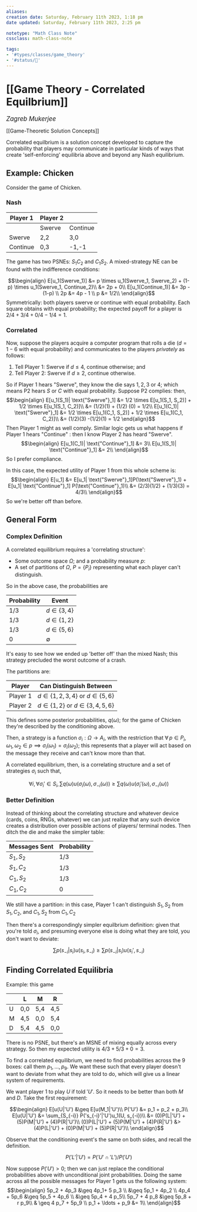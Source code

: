 ```yaml
---
aliases:
creation date: Saturday, February 11th 2023, 1:18 pm
date updated: Saturday, February 11th 2023, 2:25 pm

notetype: "Math Class Note"
cssclass: math-class-note

tags: 
- '#types/classes/game_theory'
- '#status/🚧'
---
```


# [[Game Theory - Correlated Equilbrium]]
<span style = "font-size:120%"><i >Zagreb Mukerjee </i></span>

[[Game-Theoretic Solution Concepts]]


Correlated equilbrium is a solution concept developed to capture the probability that players may communicate in particular kinds of ways that create 'self-enforcing' equilibria above and beyond any Nash equilibrium. 

## Example: Chicken

Consider the game of Chicken.

### Nash

| Player 1 | Player 2 |          |
| -------- | -------- | -------- |
|          | Swerve   | Continue |
| Swerve   | 2,2      | 3,0      |
| Continue | 0,3      | -1,-1    |

The game has two PSNEs: $S_1C_2$ and $C_1 S_2$. A mixed-strategy NE can be found with the indifference conditions: 

$$\begin{align}
E[u_1(Swerve_1)] &= p \times u_1(Swerve_1, Swerve_2) + (1-p) \times u_1(Swerve_1, Continue_2)\\
&= 2p + 0\\
E[u_1(Continue_1)] &= 3p -(1-p) \\
2p &= 4p - 1 \\
p &= 1/2\\
\end{align}$$
Symmetrically: both players swerve or continue with equal probability. Each square obtains with equal probability; the expected payoff for a player is $2/4 + 3/4 + 0/4 -1/4 = 1$. 

### Correlated
Now, suppose the players acquire a computer program that rolls a die ($d= 1-6$ with equal probability) and communicates to the players *privately* as follows: 

1) Tell Player 1: Swerve if $d \leq 4$, continue otherwise; and 
2) Tell Player 2: Swerve if $d \geq 2$, continue otherwise. 

So if Player 1 hears "Swerve", they know the die says $1,2,3$ or $4$; which means P2 hears $S$ or $C$ with equal probability. Suppose P2 complies: then, 
$$\begin{align}
E[u_1(S_1)| \text{"Swerve"}_1] &= 1/2 \times E[u_1(S_1, S_2)] + 1/2 \times E[u_1(S_1, C_2)]\\
&= (1/2)(1) + (1/2) (0) = 1/2\\
E[u_1(C_1)| \text{"Swerve"}_1] &= 1/2 \times E[u_1(C_1, S_2)] + 1/2 \times E[u_1(C_1, C_2)]\\
&=  (1/2)(3) -(1/2)(1) = 1/2
\end{align}$$
Then Player 1 might as well comply. Similar logic gets us what happens if Player 1 hears "Continue" : then I know Player 2 has heard "Swerve". 
$$\begin{align}
E[u_1(C_1)| \text{"Continue"}_1] &= 3\\ 
E[u_1(S_1)| \text{"Continue"}_1] &= 2\\
\end{align}$$
So I prefer compliance.


In this case, the expected utility of Player 1 from this whole scheme is: 
$$\begin{align}
E[u_1] &= E[u_1| \text{"Swerve"}_1]P(\text{"Swerve"}_1) + E[u_1| \text{"Continue"}_1] P(\text{"Continue"}_1)\\
&= (2/3)(1/2) + (1/3)(3) = 4/3\\
\end{align}$$
So we're better off than before. 



## General Form

### Complex Definition

A correlated equilibrium requires a 'correlating structure': 
- Some outcome space $\Omega$;  and a probability measure $p$:
- A set of partitions of $\Omega$, $P = \{P_i\}$  representing what each player can't distinguish.

So in the above case, the probabilities are 

| Probability | Event           |
 | ----------- | --------------- |
| $1/3$       | $d \in \{3,4\}$ |
| $1/3$       | $d \in \{1,2\}$  |
|$1/3$       |          $d \in \{ 5,6\}$ |
| 0           |               $\emptyset$  |

It's easy to see how we ended up 'better off' than the mixed Nash; this strategy precluded the worst outcome of a crash. 

The partitions are: 

| Player | Can Distinguish Between |
| ------ | --------- |
| Player 1       | $d \in \{1,2, 3,4\}$ or $d \in \{5,6\}$ |
| Player 2       | $d \in \{1,2\}$ or $d \in \{3, 4,5, 6\}$

This defines some posterior probabilities, $q(\omega)$; for the game of Chicken they're described by the conditioning above. 

Then, a strategy is a function $\sigma_i: \Omega \to A_i$, with the restriction that $\forall \, p \in P_i, \;\omega_1, \omega_2 \in p \implies \sigma_i(\omega_1) = \sigma_i(\omega_2)$; this represents that a player will act based on the message they receive and can't know more than that. 

A correlated equilibrium, then, is a correlating structure and a set of strategies $\sigma_i$ such that, 

$$  \forall i, \forall \sigma_i' \in S_i,  \sum q(\omega)u(\sigma_i(\omega), \sigma_{-i}(\omega)) \geq \sum q(\omega)u(\sigma_i'(\omega), \sigma_{-i}(\omega))$$
### Better Definition

Instead of thinking about the correlating structure and whatever device (cards, coins, RNGs, whatever) we can just realize that any such device creates a distribution over possible actions of players/ terminal nodes. Then ditch the die and make the simpler table:

| Messages Sent | Probability | 
| ---------------- | ----------- | 
| $S_1, S_2$       | $1/3$       | 
| $S_1, C_2$       | $1/3$       | 
| $C_1, S_2$       | $1/3$       | 
| $C_1, C_2$       | 0           |

We still have a partition: in this case, Player 1 can't distinguish $S_1, S_2$ from $S_1, C_2$, and $C_1, S_2$ from $C_1, C_2$ 

Then there's a correspondingly simpler equilbrium definition: given that you're told $\sigma_i$, and presuming everyone else is doing what they are told, you don't want to deviate: 

$$ \sum p(s_{-i}|s_i) u(s_i, s_{-i}) \geq  \sum p(s_{-i}|s_i) u(s_i', s_{-i}) $$



## Finding Correlated Equilibria


Example: this game 

|   | L   | M   | R   |
| -------- | --- | --- | --- |
| U        | 0,0 | 5,4 | 4,5 |
| M        | 4,5 | 0,0 | 5,4 |
| D        | 5,4 | 4,5 | 0,0    |

There is no PSNE, but there's an MSNE of mixing equally across every strategy. So then my expected utility is $4/3 + 5/3 + 0 = 3$. 

To find a correlated equilibrium, we need to find probabilities across the $9$ boxes: call them $p_1, \ldots, p_9$. We want these such that every player doesn't want to deviate from what they are told to do, which will give us a linear system of requirements. 

We want player 1 to play $U$ if told $'U'$. So it needs to be better than both $M$ and $D$. Take the first requirement:  

$$\begin{align}
E[u(U|'U') &\geq E[u(M_1|'U')\\
P('U') &= p_1 + p_2 + p_3\\ 
E[u(U|'U') &= \sum_{S_{-i}} P('s_{-i}'|'U')u_1(U, s_{-i})\\
&= (0)P(L|'U') + (5)P(M|'U') + (4)P(R|'U')\\
(0)P(L|'U') + (5)P(M|'U') + (4)P(R|'U') &> (4)P(L|'U') + (0)P(M|'U') + (5)P(R|'U')\\
\end{align}$$

Observe that the conditioning event's the same on both sides, and recall the definition. 

$$P('L'|'U') = P('U' \cap 'L')/P('U')$$

Now suppose $P('U') > 0$; then we can just replace the conditional probabilities above with unconditional joint probabilities.  Doing the same across all the possible messages for Player 1 gets us the following system: 
$$\begin{align}
5p_2 + 4p_3 &\geq 4p_1+ 5 p_3 \\
&\geq 5p_1 + 4p_2  \\
4p_4 + 5p_6 &\geq 5p_5 + 4p_6 \\
&\geq 5p_4 + 4 p_5\\
5p_7 + 4 p_8 &\geq 5p_8 + r p_9\\
& \geq 4 p_7 + 5p_9 \\
p_1 + \ldots + p_9 &= 1\\
\end{align}$$
